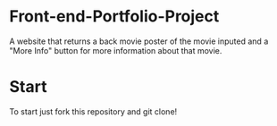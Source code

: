 # Front-end-Portfolio-Project
A website that returns a back movie poster of the movie inputed and a "More Info" button for more information about that movie.


# Start
To start just fork this repository and git clone!
